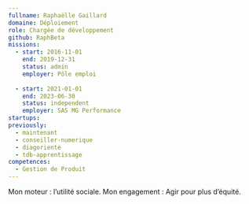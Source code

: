 ```yaml
---
fullname: Raphaëlle Gaillard
domaine: Déploiement
role: Chargée de développement
github: RaphBeta
missions:
  - start: 2016-11-01
    end: 2019-12-31
    status: admin
    employer: Pôle emploi
    
  - start: 2021-01-01
    end: 2023-06-30
    status: independent
    employer: SAS MG Performance
startups:
previously:
  - maintenant
  - conseiller-numerique
  - diagoriente
  - tdb-apprentissage
competences:
  - Gestion de Produit
---
```

Mon moteur : l’utilité sociale. Mon engagement : Agir pour plus d’équité.
